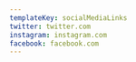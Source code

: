```yaml
---
templateKey: socialMediaLinks
twitter: twitter.com
instagram: instagram.com
facebook: facebook.com
---
```

